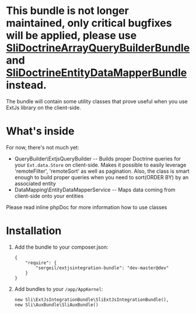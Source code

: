 # This bundle is not longer maintained, only critical bugfixes will be applied, please use [SliDoctrineArrayQueryBuilderBundle](https://github.com/sergeil/SliDoctrineArrayQueryBuilderBundle) and [SliDoctrineEntityDataMapperBundle](https://github.com/sergeil/SliDoctrineEntityDataMapperBundle) instead.

The bundle will contain some utility classes that prove useful when you use ExtJs library on the client-side.

What's inside
=============
For now, there's not much yet:

 * QueryBuilder\ExtjsQueryBuilder -- Builds proper Doctrine queries for your ``Ext.data.Store`` on client-side. Makes it possible
                                to easily leverage 'remoteFilter', 'remoteSort' as well as pagination. Also, the class is smart
                                enough to build proper queries when you need to sort(ORDER BY) by an associated entity
 * DataMapping\EntityDataMapperService -- Maps data coming from client-side onto your entities

Please read inline phpDoc for more information how to use classes

Installation
============
1. Add the bundle to your composer.json:
   ```
   {
       "require": {
           "sergeil/extjsintegration-bundle": "dev-master@dev"
       }
   }
   ```

2. Add bundles to your ``/app/AppKernel``:
    ```
    new Sli\ExtJsIntegrationBundle\SliExtJsIntegrationBundle(),
    new Sli\AuxBundle\SliAuxBundle()
    ```